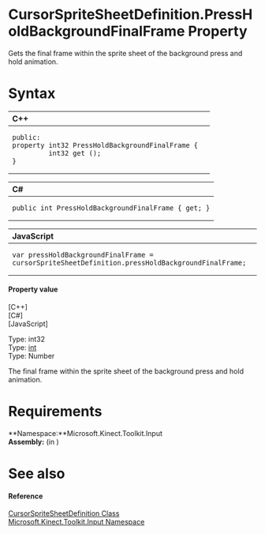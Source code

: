 CursorSpriteSheetDefinition.PressHoldBackgroundFinalFrame Property  
==================================================================  

Gets the final frame within the sprite sheet of the background press and hold animation. <span id="syntaxSection"></span>

Syntax  
======  

<table>
<colgroup>
<col width="100%" />
</colgroup>
<thead>
<tr class="header">
<th align="left">C++</th>
</tr>
</thead>
<tbody>
<tr class="odd">
<td align="left"><pre><code>public:  
property int32 PressHoldBackgroundFinalFrame {  
         int32 get ();  
}</code></pre></td>
</tr>
</tbody>
</table>

<table>
<colgroup>
<col width="100%" />
</colgroup>
<thead>
<tr class="header">
<th align="left">C#</th>
</tr>
</thead>
<tbody>
<tr class="odd">
<td align="left"><pre><code>public int PressHoldBackgroundFinalFrame { get; }</code></pre></td>
</tr>
</tbody>
</table>

<table>
<colgroup>
<col width="100%" />
</colgroup>
<thead>
<tr class="header">
<th align="left">JavaScript</th>
</tr>
</thead>
<tbody>
<tr class="odd">
<td align="left"><pre><code>var pressHoldBackgroundFinalFrame = cursorSpriteSheetDefinition.pressHoldBackgroundFinalFrame;</code></pre></td>
</tr>
</tbody>
</table>

<span id="ID4ER"></span>
#### Property value  

[C++]   
 [C\#]   
 [JavaScript]   

Type: int32  
Type: [int](http://msdn.microsoft.com/en-us/library/system.int32.aspx)  
Type: Number  

The final frame within the sprite sheet of the background press and hold animation.  

<span id="requirements"></span>

Requirements  
============  

**Namespace:**Microsoft.Kinect.Toolkit.Input  
**Assembly:** (in )  

<span id="ID4E3"></span>

See also  
========  

<span id="ID4E5"></span>
#### Reference  

[CursorSpriteSheetDefinition Class](../../CursorSpriteSheetDefinit.md)  
 [Microsoft.Kinect.Toolkit.Input Namespace](../../../Kinect.Toolkit.Input.md)  



<!--Please do not edit the data in the comment block below.-->
<!--
TOCTitle : PressHoldBackgroundFinalFrame Property
RLTitle : CursorSpriteSheetDefinition.PressHoldBackgroundFinalFrame Property
KeywordK : PressHoldBackgroundFinalFrame property
KeywordK : CursorSpriteSheetDefinition.PressHoldBackgroundFinalFrame property
KeywordF : Microsoft.Kinect.Toolkit.Input.CursorSpriteSheetDefinition.PressHoldBackgroundFinalFrame
KeywordF : CursorSpriteSheetDefinition.PressHoldBackgroundFinalFrame
KeywordF : PressHoldBackgroundFinalFrame
KeywordF : Microsoft.Kinect.Toolkit.Input.CursorSpriteSheetDefinition.PressHoldBackgroundFinalFrame
KeywordA : P:Microsoft.Kinect.Toolkit.Input.CursorSpriteSheetDefinition.PressHoldBackgroundFinalFrame
AssetID : P:Microsoft.Kinect.Toolkit.Input.CursorSpriteSheetDefinition.PressHoldBackgroundFinalFrame
Locale : en-us
CommunityContent : 1
APIType : Managed
APILocation : 
APIName : Microsoft.Kinect.Toolkit.Input.CursorSpriteSheetDefinition.PressHoldBackgroundFinalFrame
TargetOS : Windows
TopicType : kbSyntax
DevLang : VB
DevLang : CSharp
DevLang : JavaScript
DevLang : C++
DocSet : K4Wv2
ProjType : K4Wv2Proj
Technology : Kinect for Windows
Product : Kinect for Windows SDK v2
productversion : 20
-->

